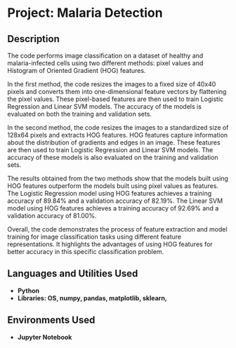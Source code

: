 <h1>Project: Malaria Detection</h1>



<h2>Description</h2>
The code performs image classification on a dataset of healthy and malaria-infected cells using two different methods: pixel values and Histogram of Oriented Gradient (HOG) features.

In the first method, the code resizes the images to a fixed size of 40x40 pixels and converts them into one-dimensional feature vectors by flattening the pixel values. These pixel-based features are then used to train Logistic Regression and Linear SVM models. The accuracy of the models is evaluated on both the training and validation sets.

In the second method, the code resizes the images to a standardized size of 128x64 pixels and extracts HOG features. HOG features capture information about the distribution of gradients and edges in an image. These features are then used to train Logistic Regression and Linear SVM models. The accuracy of these models is also evaluated on the training and validation sets.

The results obtained from the two methods show that the models built using HOG features outperform the models built using pixel values as features. The Logistic Regression model using HOG features achieves a training accuracy of 89.84% and a validation accuracy of 82.19%. The Linear SVM model using HOG features achieves a training accuracy of 92.69% and a validation accuracy of 81.00%.

Overall, the code demonstrates the process of feature extraction and model training for image classification tasks using different feature representations. It highlights the advantages of using HOG features for better accuracy in this specific classification problem.
<br />


<h2>Languages and Utilities Used</h2>

- <b>Python</b> 
- <b>Libraries: OS, numpy, pandas, matplotlib, sklearn, </b>

<h2>Environments Used </h2>

- <b>Jupyter Notebook</b>

